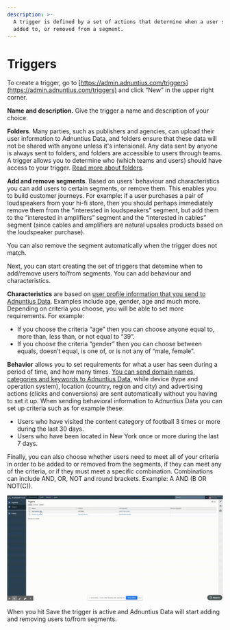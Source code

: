 ```yaml
---
description: >-
  A trigger is defined by a set of actions that determine when a user should be
  added to, or removed from a segment.
---
```


# Triggers

To create a trigger, go to [https://admin.adnuntius.com/triggers](https://admin.adnuntius.com/triggers) and click “New” in the upper right corner. 

**Name and description.** Give the trigger a name and description of your choice. 

**Folders**. Many parties, such as publishers and agencies, can upload their user information to Adnuntius Data, and folders ensure that these data will not be shared with anyone unless it's intensional. Any data sent by anyone is always sent to folders, and folders are accessible to users through teams. A trigger allows you to determine who \(which teams and users\) should have access to your trigger. [Read more about folders](folders.md). 

**Add and remove segments**. Based on users’ behaviour and characteristics you can add users to certain segments, or remove them. This enables you to build customer journeys. For example: if a user purchases a pair of loudspeakers from your hi-fi store, then you should perhaps immediately remove them from the “interested in loudspeakers” segment, but add them to the “interested in amplifiers” segment and the “interested in cables” segment \(since cables and amplifiers are natural upsales products based on the loudspeaker purchase\). 

You can also remove the segment automatically when the trigger does not match. 

Next, you can start creating the set of triggers that detemine when to add/remove users to/from segments. You can add behaviour and characteristics. 

**Characteristics** are based on [user profile information that you send to Adnuntius Data](../../api-documentation/javascript/page-views.md). Examples include age, gender, age and much more. Depending on criteria you choose, you will be able to set more requirements. For example:

* If you choose the criteria “age” then you can choose anyone equal to, more than, less than, or not equal to “39”. 
* If you choose the criteria “gender” then you can choose between equals, doesn’t equal, is one of, or is not any of “male, female”. 

**Behavior** allows you to set requirements for what a user has seen during a period of time, and how many times. [You can send domain names, categories and keywords to Adnuntius Data](../../api-documentation/javascript/profile-updates.md), while device \(type and operation system\), location \(country, region and city\) and advertising actions \(clicks and conversions\) are sent automatically without you having to set it up. When sending behavioral information to Adnuntius Data you can set up criteria such as for example these: 

* Users who have visited the content category of football 3 times or more during the last 30 days. 
* Users who have been located in New York once or more during the last 7 days.

Finally, you can also choose whether users need to meet all of your criteria in order to be added to or removed from the segments, if they can meet any of the criteria, or if they must meet a specific combination. Combinations can include AND, OR, NOT and round brackets. Example: A AND \(B OR NOT\(C\)\).

![Example trigger.](../../../.gitbook/assets/202008-ad-triggers-gif.gif)

When you hit Save the trigger is active and Adnuntius Data will start adding and removing users to/from segments.

